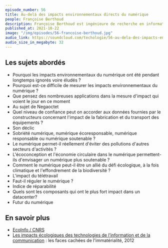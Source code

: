 ```yaml
---
episode_number: 56
title: Au-delà des impacts environnementaux directs du numérique
people: Françoise Berthoud
description: Françoise Berthoud est ingénieure de recherche en informatique au CNRS, membre et ancienne directrice du GDS, groupement de service EcoInfo « Pour une informatique éco-responsable ».
published_at: 2021-10-22
image: "/img/episodes/56-francoise-berthoud.jpg"
audio_link: https://soundcloud.com/techologie/56-au-dela-des-impacts-environnementaux-directs-du-numerique/
audio_size_in_megabyte: 32
---
```


## Les sujets abordés

* Pourquoi les impacts environnementaux du numérique ont été pendant longtemps ignorés voire éludés ?
* Pourquoi est-ce difficile de mesurer les impacts environnementaux du numérique ?
* Que pensez des nombreuses applications dans la mesure d'impact qui voient le jour en ce moment
* Au sujet de Negaoctet
* Quel niveau de confiance peut on accorder aux données fournies par le constructeurs concernant l'impact de la fabrication et du transport des équipements ?
* Son déclic
* Sobriété numérique, numérique écoresponsable, numérique responsable ou numérique soutenable ?
* Le numérique permet-il réellement d'éviter des pollutions d'autres secteurs d'activités ?
* L'écoconception et l'économie circulaire dans le numérique permettent-ils d'envisager un numérique plus soutenable ?
* Comment le numérique peut-il être un allié du défi écologique, à la fois climatique et l'effondrement de la biodiversité ?
* L'impact du télétravail
* Faut-il réguler le numérique ?
* Indice de réparabilité
* Quels sont les composants qui ont le plus fort impact dans un datacenter?
* Futur du numérique

## En savoir plus

* [EcoInfo / CNRS](https://ecoinfo.cnrs.fr/)
* [Les impacts écologiques des technologies de l’information et de la communication](https://www.franceculture.fr/oeuvre/les-impacts-ecologiques-des-technologies-de-linformation-et-de-la-communication-les-faces-cachees-de) : les faces cachées de l'immatérialité, 2012
